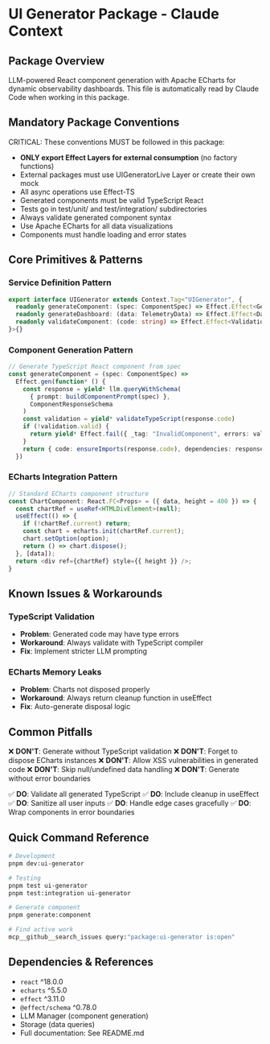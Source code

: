# UI Generator Package - Claude Context

## Package Overview
LLM-powered React component generation with Apache ECharts for dynamic observability dashboards.
This file is automatically read by Claude Code when working in this package.

## Mandatory Package Conventions
CRITICAL: These conventions MUST be followed in this package:
- **ONLY export Effect Layers for external consumption** (no factory functions)
- External packages must use UIGeneratorLive Layer or create their own mock
- All async operations use Effect-TS
- Generated components must be valid TypeScript React
- Tests go in test/unit/ and test/integration/ subdirectories
- Always validate generated component syntax
- Use Apache ECharts for all data visualizations
- Components must handle loading and error states

## Core Primitives & Patterns

### Service Definition Pattern
```typescript
export interface UIGenerator extends Context.Tag<"UIGenerator", {
  readonly generateComponent: (spec: ComponentSpec) => Effect.Effect<GeneratedComponent, UIError, never>
  readonly generateDashboard: (data: TelemetryData) => Effect.Effect<Dashboard, UIError, never>
  readonly validateComponent: (code: string) => Effect.Effect<ValidationResult, UIError, never>
}>{}
```

### Component Generation Pattern
```typescript
// Generate TypeScript React component from spec
const generateComponent = (spec: ComponentSpec) =>
  Effect.gen(function* () {
    const response = yield* llm.queryWithSchema(
      { prompt: buildComponentPrompt(spec) },
      ComponentResponseSchema
    )
    const validation = yield* validateTypeScript(response.code)
    if (!validation.valid) {
      return yield* Effect.fail({ _tag: "InvalidComponent", errors: validation.errors })
    }
    return { code: ensureImports(response.code), dependencies: response.dependencies }
  })
```

### ECharts Integration Pattern
```typescript
// Standard ECharts component structure
const ChartComponent: React.FC<Props> = ({ data, height = 400 }) => {
  const chartRef = useRef<HTMLDivElement>(null);
  useEffect(() => {
    if (!chartRef.current) return;
    const chart = echarts.init(chartRef.current);
    chart.setOption(option);
    return () => chart.dispose();
  }, [data]);
  return <div ref={chartRef} style={{ height }} />;
}
```

## Known Issues & Workarounds

### TypeScript Validation
- **Problem**: Generated code may have type errors
- **Workaround**: Always validate with TypeScript compiler
- **Fix**: Implement stricter LLM prompting

### ECharts Memory Leaks
- **Problem**: Charts not disposed properly
- **Workaround**: Always return cleanup function in useEffect
- **Fix**: Auto-generate disposal logic

## Common Pitfalls

❌ **DON'T**: Generate without TypeScript validation
❌ **DON'T**: Forget to dispose ECharts instances
❌ **DON'T**: Allow XSS vulnerabilities in generated code
❌ **DON'T**: Skip null/undefined data handling
❌ **DON'T**: Generate without error boundaries

✅ **DO**: Validate all generated TypeScript
✅ **DO**: Include cleanup in useEffect
✅ **DO**: Sanitize all user inputs
✅ **DO**: Handle edge cases gracefully
✅ **DO**: Wrap components in error boundaries

## Quick Command Reference

```bash
# Development
pnpm dev:ui-generator

# Testing
pnpm test ui-generator
pnpm test:integration ui-generator

# Generate component
pnpm generate:component

# Find active work
mcp__github__search_issues query:"package:ui-generator is:open"
```

## Dependencies & References
- `react` ^18.0.0
- `echarts` ^5.5.0
- `effect` ^3.11.0
- `@effect/schema` ^0.78.0
- LLM Manager (component generation)
- Storage (data queries)
- Full documentation: See README.md
